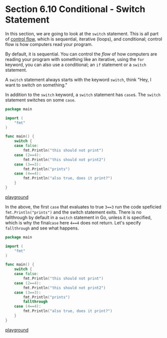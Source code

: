 # Section 6.10 Conditional - Switch Statement
  
In this section, we are going to look at the `switch` statement. This is all part of [control flow](https://en.wikipedia.org/wiki/Control_flow), which is sequential, iterative (loops), and conditional; control flow is how computers read your program.  
  
By default, it is sequential. You can control the _flow_ of how computers are reading your program with something like an iterative, using the `for` keyword, you can also use a conditional; an `if` statement or a `switch` statement.  
  
A `switch` statement always starts with the keyword `switch`, think "Hey, I want to switch on something."  
  
In addition to the `switch` keyword, a `switch` statement has `case`s. The `switch` statement switches on some `case`.  
  
```go
package main

import (
	"fmt"
)

func main() {
	switch {
	case false:
		fmt.Println("this should not print")
	case (2==4):
		fmt.Println("this should not print2")
	case (3==3):
		fmt.Println("prints")
	case (4==4):
		fmt.Println("also true, does it print?")
	}
}

```
[playground](https://play.golang.org/p/Vk9yIJGkKy)  
  
In the above, the first `case` that evaluates to true `3==3` run the code speficied `fmt.Println("prints")` and the switch statement exits. There is no fallthrough by default in a `switch` statement in Go, unless it is specified, which is why the final`case` here `4==4` does not return. Let's specify `fallthrough` and see what happens.  
  
```go
package main

import (
	"fmt"
)

func main() {
	switch {
	case false:
		fmt.Println("this should not print")
	case (2==4):
		fmt.Println("this should not print2")
	case (3==3):
		fmt.Println("prints")
		fallthrough
	case (4==4):
		fmt.Println("also true, does it print?")
	}
}

```
[playground](https://play.golang.org/p/1EtC2k2rvX)
